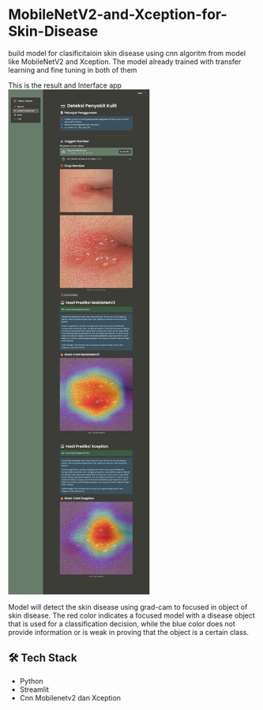# MobileNetV2-and-Xception-for-Skin-Disease
build model for clasificitaioin skin disease using cnn algoritm from model like MobileNetV2 and Xception. The model already trained with transfer learning and fine tuning in both of them

This is the result and Interface app 
![Result](ui.jpg)

Model will detect the skin disease using grad-cam to focused in object of skin disease. The red color indicates a focused model with a disease object that is used for a classification decision, while the blue color does not provide information or is weak in proving that the object is a certain class.
## 🛠️ Tech Stack
- Python
- Streamlit
- Cnn Mobilenetv2 dan Xception
